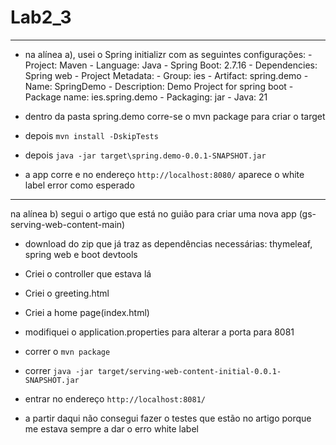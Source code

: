 # Lab2_3
___

- na alínea a), usei o Spring initializr com as seguintes configurações:
      - Project: Maven
      - Language: Java
      - Spring Boot: 2.7.16
      - Dependencies: Spring web
      - Project Metadata:
            - Group:          ies
            - Artifact:       spring.demo
            - Name:           SpringDemo
            - Description:    Demo Project for spring boot
            - Package name:   ies.spring.demo
            - Packaging:      jar
            - Java:           21

- dentro da pasta spring.demo corre-se o mvn package para criar o target
- depois `mvn install -DskipTests`
- depois `java -jar target\spring.demo-0.0.1-SNAPSHOT.jar`

- a app corre e no endereço `http://localhost:8080/` aparece o white label error como esperado

___

na alínea b) segui o artigo que está no guião para criar uma nova app (gs-serving-web-content-main)

- download do zip que já traz as dependências necessárias: thymeleaf, spring web e boot devtools

- Criei o controller que estava lá
- Criei o greeting.html
- Criei a home page(index.html)

- modifiquei o application.properties para alterar a porta para 8081

- correr o `mvn package`
- correr `java -jar target/serving-web-content-initial-0.0.1-SNAPSHOT.jar`

- entrar no endereço `http://localhost:8081/`

- a partir daqui não consegui fazer o testes que estão no artigo porque me estava sempre a dar o erro white label
